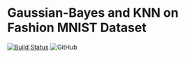# Gaussian-Bayes and KNN on Fashion MNIST Dataset
[![Build Status](https://travis-ci.com/nuclearczy/Gaussian-Bayes_and_KNN_on_Fashion_MNIST_Dataset.svg?branch=master)](https://travis-ci.com/nuclearczy/Gaussian-Bayes_and_KNN_on_Fashion_MNIST_Dataset)
![GitHub](https://img.shields.io/github/license/nuclearczy/Gaussian-Bayes_and_KNN_on_Fashion_MNIST_Dataset)
